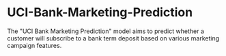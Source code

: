 # UCI-Bank-Marketing-Prediction
The "UCI Bank Marketing Prediction" model aims to predict whether a customer will subscribe to a bank term deposit based on various marketing campaign features.
